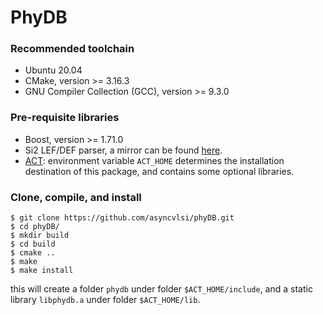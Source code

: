 # PhyDB

### Recommended toolchain
* Ubuntu 20.04
* CMake, version >= 3.16.3
* GNU Compiler Collection (GCC), version >= 9.3.0

### Pre-requisite libraries
* Boost, version >= 1.71.0
* Si2 LEF/DEF parser, a mirror can be found [here](https://github.com/asyncvlsi/lefdef).
* [ACT](https://github.com/asyncvlsi/act): environment variable `ACT_HOME` determines the installation destination of this package, and contains some optional libraries.

### Clone, compile, and install
    $ git clone https://github.com/asyncvlsi/phyDB.git
    $ cd phyDB/
    $ mkdir build
    $ cd build
    $ cmake ..
    $ make
    $ make install
this will create a folder `phydb` under folder `$ACT_HOME/include`, and a static library `libphydb.a` under folder `$ACT_HOME/lib`.
